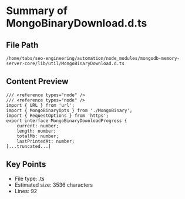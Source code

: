 # Summary of MongoBinaryDownload.d.ts
  
## File Path
`/home/tabs/seo-engineering/automation/node_modules/mongodb-memory-server-core/lib/util/MongoBinaryDownload.d.ts`

## Content Preview
```
/// <reference types="node" />
/// <reference types="node" />
import { URL } from 'url';
import { MongoBinaryOpts } from './MongoBinary';
import { RequestOptions } from 'https';
export interface MongoBinaryDownloadProgress {
    current: number;
    length: number;
    totalMb: number;
    lastPrintedAt: number;
[...truncated...]
```

## Key Points
- File type: .ts
- Estimated size: 3536 characters
- Lines: 92
